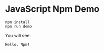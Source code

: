 JavaScript Npm Demo
===================

```
npm install
npm run demo
```

You will see:

```
Hello, Npm!
```